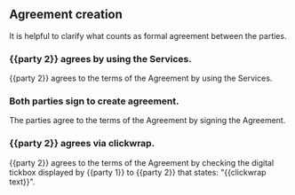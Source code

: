 ## Agreement creation

It is helpful to clarify what counts as formal agreement between the parties.

### {{party 2}} agrees by using the Services.

{{party 2}} agrees to the terms of the Agreement by using the Services.

### Both parties sign to create agreement.

The parties agree to the terms of the Agreement by signing the Agreement.

### {{party 2}} agrees via clickwrap.

{{party 2}} agrees to the terms of the Agreement by checking the digital tickbox displayed by {{party 1}} to {{party 2}} that states: "{{clickwrap text}}".

